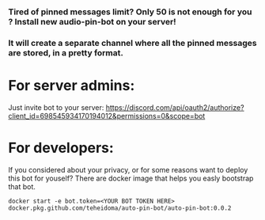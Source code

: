### Tired of pinned messages limit? Only 50 is not enough for you ? Install new audio-pin-bot on your server!
### It will create a separate channel where all the pinned messages are stored, in a pretty format.
# For server admins:
Just invite bot to your server:
https://discord.com/api/oauth2/authorize?client_id=698545934170194012&permissions=0&scope=bot

# For developers:
If you considered about your privacy, or for some reasons want to deploy this bot for youself? There are docker image that helps you easly bootstrap that bot.

`docker start -e bot.token=<YOUR BOT TOKEN HERE> docker.pkg.github.com/teheidoma/auto-pin-bot/auto-pin-bot:0.0.2`
